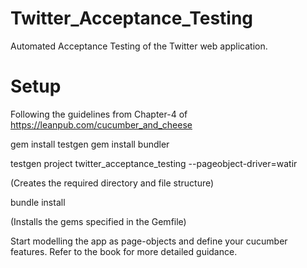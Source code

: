 Twitter_Acceptance_Testing
==========================

Automated Acceptance Testing of the Twitter web application.

Setup
=====
Following the guidelines from Chapter-4 of  https://leanpub.com/cucumber_and_cheese

gem install testgen
gem install bundler

testgen project twitter_acceptance_testing --pageobject-driver=watir

(Creates the required directory and file structure)

bundle install

(Installs the gems specified in the Gemfile)

Start modelling the app as page-objects and define your cucumber features. 
Refer to the book for more detailed guidance.


